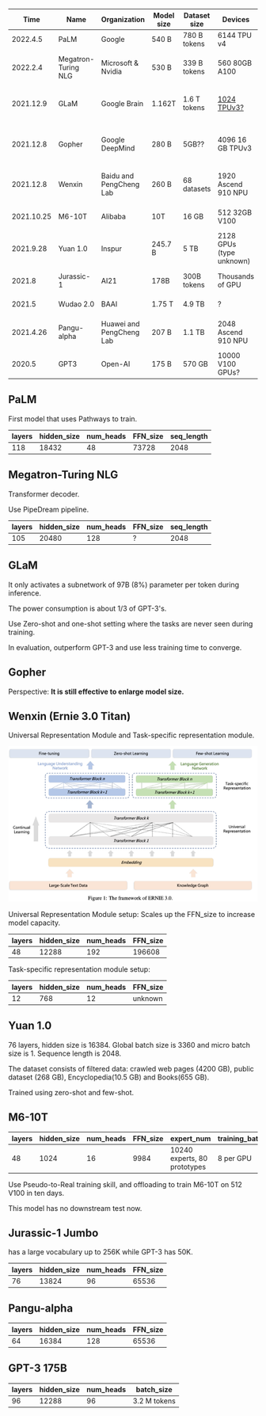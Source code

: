 |Time |  Name  | Organization | Model size | Dataset size | Devices| Backbone| paper | Parallel Methods | Optimizer |
| ---|--- | --- | --- | ---  | --- | --- | --- | --- |---|
|2022.4.5 | PaLM | Google | 540 B | 780 B tokens | 6144 TPU v4 | Singleton | [arxiv](https://arxiv.org/pdf/2204.02311.pdf) | Pathways, DP=2 | Adafactor 
|2022.2.4 | Megatron-Turing NLG | Microsoft & Nvidia | 530 B |339 B tokens | 560 80GB A100| Singleton| [arxiv](https://arxiv.org/pdf/2201.11990.pdf) |ZeRO-D=2, T=8, P=35| Adam 1.6e-4, beta1=0.9, beta2=0.95
|2021.12.9 | GLaM  | Google Brain | 1.162T | 1.6 T tokens | [1024 TPUv3?](\textsc{https://ai.googleblog.com/2021/12/general-and-scalable-parallelization.html}) |GShard MoE Transformer | [blog](https://ai.googleblog.com/2021/12/more-efficient-in-context-learnning-with.html) | GShard, 64 experts per MoE layer with 32 MoE layers in total | Unknown
|2021.12.8 |Gopher | Google DeepMind | 280 B | 5GB?? | 4096 16 GB TPUv3 | Singleton | [deepmind](https://storage.googleapis.com/deepmind-media/research/language-research/Training%20Gopher.pdf) | T,D,P ZeRO-stage1. details ungiven. Maybe given by [Automap](https://arxiv.org/pdf/2112.02958.pdf)| Adam in pre-traininig, adafactor in fine-tuning
|2021.12.8| Wenxin | Baidu and PengCheng Lab | 260 B | 68 datasets | 1920 Ascend 910 NPU |ERNIE 3.0 Titan| [arxiv](https://arxiv.org/pdf/2112.02752.pdf) | Resource-aware acceleration. D=4, 4D parallelism (DP+MP+PP+ZeRO) | Adam 1e-4 beta1=0.9 beta2=0.95
|2021.10.25| M6-10T | Alibaba | 10T | 16 GB | 512 32GB V100 | M6 | [arxiv](https://arxiv.org/pdf/2110.03888.pdf) | ZeRO-Stage3,Offload, T, P, E | possibly Adafactor (Not given)
|2021.9.28 | Yuan 1.0 | Inspur | 245.7 B | 5 TB | 2128 GPUs (type unknown)| Singleton | [arxiv](https://arxiv.org/pdf/2110.04725.pdf) | T=8, P=38, D=7 | Adam 1.6e-4, beta1=0.9, beta2=0.95
|2021.8 | Jurassic-1 | AI21 | 178B | 300B tokens  | Thousands of GPU | Singleton | [tech paper](https://uploads-ssl.webflow.com/60fd4503684b466578c0d307/61138924626a6981ee09caf6_jurassic_tech_paper.pdf) | Megatron and ZeRO | batch=3.2M tokens, lr: 0.6e-4 
|2021.5 |Wudao 2.0 | BAAI | 1.75 T | 4.9 TB | ? | Cogview, CPM | ? | Zero-Stage-2, expert ? | ?
|2021.4.26 | Pangu-alpha | Huawei and PengCheng Lab | 207 B | 1.1 TB | 2048 Ascend 910 NPU| Singleton | [arxiv](https://arxiv.org/pdf/2104.12369.pdf) | T=8, P=16, ZeRO-Stage1-D=16 | Adam 2e-4, beta1=0.9, beta2=0.95
|2020.5 | GPT3 | Open-AI | 175 B | 570 GB | 10000 V100 GPUs? | Singleton |[arxiv](https://arxiv.org/pdf/2005.14165.pdf) | Model and Data parallelism, details unknown| 0.6e10-4, beta1=0.9, beta2=0.95

## PaLM
First model that uses Pathways to train.

| layers | hidden_size | num_heads | FFN_size  | seq_length 
| ------ | ----------- | --------- | --------- |  -----|
|   118   |    18432    |    48    |  73728   | 2048|

## Megatron-Turing NLG

Transformer decoder.

Use PipeDream pipeline. 

| layers | hidden_size | num_heads | FFN_size  | seq_length 
| ------ | ----------- | --------- | --------- |  -----|
|   105   |    20480    |    128    |  ?   | 2048|

## GLaM

It only activates a subnetwork of 97B (8%) parameter per token during inference.

The power consumption is about 1/3 of GPT-3's.

Use Zero-shot and one-shot setting where the tasks are never seen during training.

In evaluation, outperform GPT-3 and use less training time to converge.

## Gopher

Perspective: **It is still effective to enlarge model size.**

## Wenxin (Ernie 3.0 Titan)

Universal Representation Module and Task-specific representation module.

![wenxin.png](Image/models/wenxin.png)

Universal Representation Module setup: Scales up the FFN_size to increase model capacity.

| layers | hidden_size | num_heads | FFN_size  | 
| ------ | ----------- | --------- | --------- |  
|   48   |    12288    |    192    |  196608   |

Task-specific representation module setup:

| layers | hidden_size | num_heads |  FFN_size  | 
| ------ | ----------- | --------- | ---------- |  
|   12   |     768     |     12    |  unknown   |


## Yuan 1.0

76 layers, hidden size is 16384. Global batch size is 3360 and micro batch size is 1. Sequence length is 2048.

The dataset consists of filtered data: crawled web pages (4200 GB), public dataset (268 GB), Encyclopedia(10.5 GB) and
Books(655 GB).

Trained using zero-shot and few-shot.

## M6-10T

| layers | hidden_size | num_heads | FFN_size | expert_num | training_batch_size
| ------ | ----------- | --------- | -------- |  ---| --- |
|  48    |  1024      |   16    |  9984   | 10240 experts, 80 prototypes | 8 per GPU

Use Pseudo-to-Real training skill, and offloading to train M6-10T on 512 V100 in ten days.

This model has no downstream test now.

## Jurassic-1 Jumbo

has a large vocabulary up to 256K while GPT-3 has 50K.


| layers | hidden_size | num_heads | FFN_size | 
| ------ | ----------- | --------- | -------- |  
|   76   |    13824    |    96    |  65536   |

## Pangu-alpha

| layers | hidden_size | num_heads | FFN_size | 
| ------ | ----------- | --------- | -------- |  
|   64   |    16384    |    128    |  65536   |     

## GPT-3 175B

| layers | hidden_size | num_heads | batch_size | 
| ------ | ----------- | --------- | ---------- |  
|   96   |     12288   |     96    |   3.2 M tokens  |
